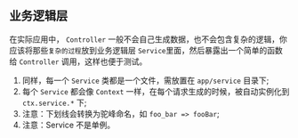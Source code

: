 ## 业务逻辑层

在实际应用中， `Controller` 一般不会自己生成数据，也不会包含复杂的逻辑，你应该将那些`复杂的过程`放到业务逻辑层 `Service`里面，然后暴露出一个简单的函数给 `Controller` 调用，这样也便于测试。

1. 同样，每一个 `Service` 类都是一个文件，需放置在 `app/service` 目录下;
2. 每个 `Service` 都会像 `Context` 一样，在每个请求生成的时候，被自动实例化到 `ctx.service.*` 下;
3. 注意：下划线会转换为驼峰命名，如 `foo_bar => fooBar`;
4. 注意：Service 不是单例。
